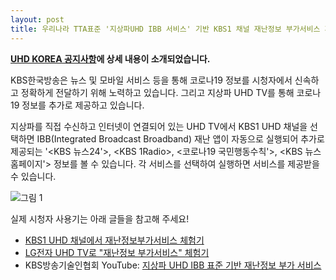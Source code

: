 ```yaml
---
layout: post
title: 우리나라 TTA표준 '지상파UHD IBB 서비스' 기반 KBS1 채널 재난정보 부가서비스 개시
---
```


**[UHD KOREA 공지사항](http://uhdkorea.org/?p=52957)에 상세 내용이 소개되었습니다.**

KBS한국방송은 뉴스 및 모바일 서비스 등을 통해 코로나19 정보를 시청자에서 신속하고 정확하게 전달하기 위해 노력하고 있습니다. 그리고 지상파 UHD TV를 통해 코로나19 정보를 추가로 제공하고 있습니다.

지상파를 직접 수신하고 인터넷이 연결되어 있는 UHD TV에서 KBS1 UHD 채널을 선택하면 IBB(Integrated Broadcast Broadband) 재난 앱이 자동으로 실행되어 추가로 제공되는 '<KBS 뉴스24'>, <KBS 1Radio>, <코로나19 국민행동수칙'>, <KBS 뉴스홈페이지'> 정보를 볼 수 있습니다. 각 서비스를 선택하여 실행하면 서비스를 제공받을 수 있습니다.

![그림 1](http://uhdkorea.org/wp-content/uploads/2020/04/%EC%9E%AC%EB%82%9C%EC%A0%95%EB%B3%B4-%EB%B6%80%EA%B0%80-%EC%84%9C%EB%B9%84%EC%8A%A4-1.jpg)

실제 시청자 사용기는 아래 글들을 참고해 주세요!
* [KBS1 UHD 채널에서 재난정보부가서비스 체험기](https://blog.naver.com/qkrtmddn10/221907432544)
* [LG전자 UHD TV로 "재난정보 부가서비스" 체험기](https://futureindustry.tistory.com/748)
* KBS방송기술인협회 YouTube: [지상파 UHD IBB 표준 기반 재난정보 부가 서비스](https://youtu.be/kHDpWppMkiw)

